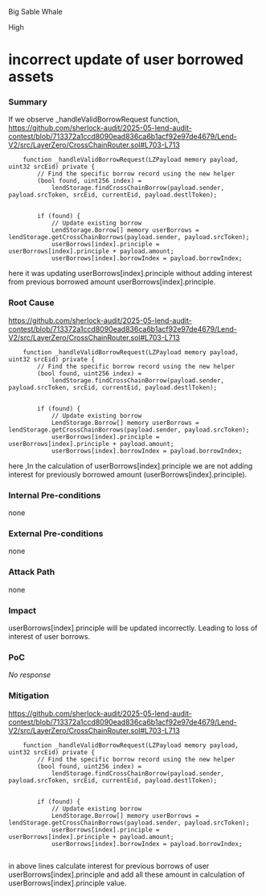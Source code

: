 Big Sable Whale

High

# incorrect update of user borrowed assets

### Summary

If we observe _handleValidBorrowRequest function,
https://github.com/sherlock-audit/2025-05-lend-audit-contest/blob/713372a1ccd8090ead836ca6b1acf92e97de4679/Lend-V2/src/LayerZero/CrossChainRouter.sol#L703-L713 
```solidity
    function _handleValidBorrowRequest(LZPayload memory payload, uint32 srcEid) private {
        // Find the specific borrow record using the new helper
        (bool found, uint256 index) =
            lendStorage.findCrossChainBorrow(payload.sender, payload.srcToken, srcEid, currentEid, payload.destlToken);


        if (found) {
            // Update existing borrow
            LendStorage.Borrow[] memory userBorrows = lendStorage.getCrossChainBorrows(payload.sender, payload.srcToken);
            userBorrows[index].principle = userBorrows[index].principle + payload.amount;
            userBorrows[index].borrowIndex = payload.borrowIndex;
```
here it was updating userBorrows[index].principle without adding interest from previous borrowed amount userBorrows[index].principle.


### Root Cause

https://github.com/sherlock-audit/2025-05-lend-audit-contest/blob/713372a1ccd8090ead836ca6b1acf92e97de4679/Lend-V2/src/LayerZero/CrossChainRouter.sol#L703-L713 
```solidity
    function _handleValidBorrowRequest(LZPayload memory payload, uint32 srcEid) private {
        // Find the specific borrow record using the new helper
        (bool found, uint256 index) =
            lendStorage.findCrossChainBorrow(payload.sender, payload.srcToken, srcEid, currentEid, payload.destlToken);


        if (found) {
            // Update existing borrow
            LendStorage.Borrow[] memory userBorrows = lendStorage.getCrossChainBorrows(payload.sender, payload.srcToken);
            userBorrows[index].principle = userBorrows[index].principle + payload.amount;
            userBorrows[index].borrowIndex = payload.borrowIndex;
```
 here ,In the calculation of  userBorrows[index].principle we are not adding interest for previously borrowed amount (userBorrows[index].principle).


### Internal Pre-conditions

none 

### External Pre-conditions

none 

### Attack Path

none 

### Impact

userBorrows[index].principle will be updated incorrectly. Leading to loss of interest of user borrows.

### PoC

_No response_

### Mitigation

https://github.com/sherlock-audit/2025-05-lend-audit-contest/blob/713372a1ccd8090ead836ca6b1acf92e97de4679/Lend-V2/src/LayerZero/CrossChainRouter.sol#L703-L713
```solidity
    function _handleValidBorrowRequest(LZPayload memory payload, uint32 srcEid) private {
        // Find the specific borrow record using the new helper
        (bool found, uint256 index) =
            lendStorage.findCrossChainBorrow(payload.sender, payload.srcToken, srcEid, currentEid, payload.destlToken);


        if (found) {
            // Update existing borrow
            LendStorage.Borrow[] memory userBorrows = lendStorage.getCrossChainBorrows(payload.sender, payload.srcToken);
            userBorrows[index].principle = userBorrows[index].principle + payload.amount;
            userBorrows[index].borrowIndex = payload.borrowIndex;


```
in above lines calculate interest for previous borrows of user userBorrows[index].principle and add all these amount in calculation of 
 userBorrows[index].principle value.